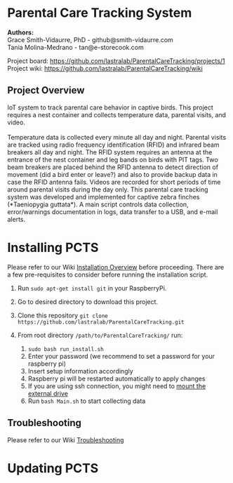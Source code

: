 <h1>Parental Care Tracking System</h1>
<b>Authors:</b><br>
Grace Smith-Vidaurre, PhD - <span style="pointer-events:none">github@smith-vidaurre.com</span>
<br>
Tania Molina-Medrano - <span style="pointer-events:none">tan@e-storecook.com</span><br>

Project board: https://github.com/lastralab/ParentalCareTracking/projects/1 <br>
Project wiki: https://github.com/lastralab/ParentalCareTracking/wiki

<h2>Project Overview</h2>
IoT system to track parental care behavior in captive birds. This project requires a nest container and collects temperature data, parental visits, and video.
<br><br>
Temperature data is collected every minute all day and night. Parental visits are tracked using radio frequency identification (RFID) and infrared beam breakers all day and night. The RFID system requires an antenna at the entrance of the nest container and leg bands on birds with PIT tags. Two beam breakers are placed behind the RFID antenna to detect direction of movement (did a bird enter or leave?) and also to provide backup data in case the RFID antenna fails. Videos are recorded for short periods of time around parental visits during the day only.
This parental care tracking system was developed and implemented for captive zebra finches (*Taeniopygia guttata*). A main script controls data collection, error/warnings documentation in logs, data transfer to a USB, and e-mail alerts.

# Installing PCTS

Please refer to our Wiki [Installation Overview](https://github.com/lastralab/ParentalCareTracking/wiki/Installation) before proceeding. There are a few pre-requisites to consider before running the installation script.

1. Run `sudo apt-get install git` in your RaspberryPi.
2. Go to desired directory to download this project.
3. Clone this repository `git clone https://github.com/lastralab/ParentalCareTracking.git`
4. From root directory `/path/to/ParentalCareTracking/` run:

   1. `sudo bash run_install.sh`
   2. Enter your password (we recommend to set a password for your raspberry pi)
   3. Insert setup information accordingly
   4. Raspberry pi will be restarted automatically to apply changes
   5. If you are using ssh connection, you might need to <a href="https://github.com/lastralab/ParentalCareTracking/wiki/Installation#external-drive-not-found">mount the external drive</a> 
   6. Run `bash Main.sh` to start collecting data

## Troubleshooting

Please refer to our Wiki [Troubleshooting](https://github.com/lastralab/ParentalCareTracking/wiki/Installation#troubleshooting)

# Updating PCTS

